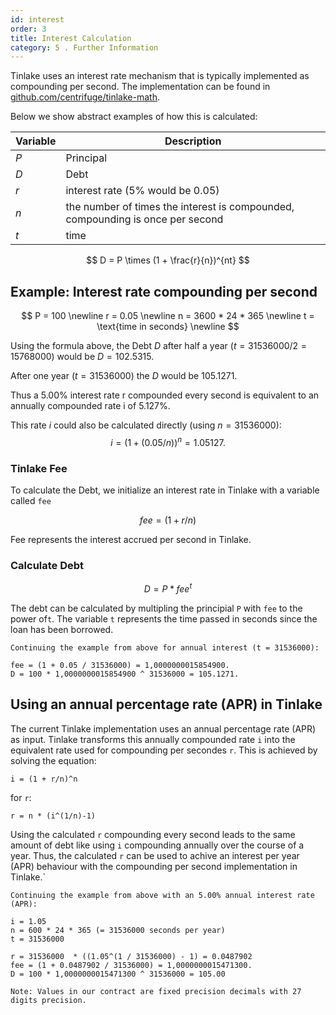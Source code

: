 ```yaml
---
id: interest
order: 3
title: Interest Calculation
category: 5 . Further Information
---
```

Tinlake uses an interest rate mechanism that is typically implemented as compounding per second. The implementation can be found in [github.com/centrifuge/tinlake-math](https://github.com/centrifuge/tinlake-math).

Below we show abstract examples of how this is calculated:

| Variable | Description |
|----------|-------------|
| $P$ | Principal |
| $D$ | Debt |
| $r$ | interest rate (5% would be 0.05) |
| $n$ | the number of times the interest is compounded, compounding is once per second|
| $t$ | time |


$$
D = P \times (1 + \frac{r}{n})^{nt}
$$

## Example: Interest rate compounding per second

$$
P = 100 \newline
r = 0.05 \newline
n = 3600 * 24 * 365 \newline
t = \text{time in seconds} \newline
$$

Using the formula above, the Debt $D$ after half a year
$(t = 31536000 / 2 = 15768000)$ would be $D = 102.5315$.

After one year ($t = 31536000$) the $D$ would be $105.1271$.


Thus a 5.00% interest rate r compounded every second is equivalent
to an annually compounded rate i of 5.127%.

This rate $i$
could also be calculated directly (using $n = 31536000$):
$$
i = (1 + (0.05 / n)) ^ n  = 1.05127.
$$

### Tinlake Fee

To calculate the Debt, we initialize an interest rate in Tinlake with a variable called `fee`

$$
fee = (1 + r/n)
$$

Fee represents the interest accrued per second in Tinlake.


### Calculate Debt
$$
D = P * fee^t
$$

The debt can be calculated by multipling the principial `P` with `fee` to the power of`t`. The variable `t` represents the time passed in seconds since the loan has been borrowed.

```
Continuing the example from above for annual interest (t = 31536000):

fee = (1 + 0.05 / 31536000) = 1,0000000015854900.
D = 100 * 1,0000000015854900 ^ 31536000 = 105.1271.
```

## Using an annual percentage rate (APR) in Tinlake

The current Tinlake implementation uses an annual percentage rate (APR) as input. Tinlake transforms this annually compounded rate `i` into the equivalent rate used for compounding per secondes `r`. This is achieved by solving the equation:
```
i = (1 + r/n)^n
```
for `r`:
```
r = n * (i^(1/n)-1)
```

Using the calculated `r` compounding every second leads to the same amount of debt like using `i` compounding annually over the course of a year. Thus, the calculated `r` can be used to achive an interest per year (APR) behaviour with the compounding per second implementation in Tinlake.`

```
Continuing the example from above with an 5.00% annual interest rate (APR):

i = 1.05
n = 600 * 24 * 365 (= 31536000 seconds per year)
t = 31536000

r = 31536000  * ((1.05^(1 / 31536000) - 1) = 0.0487902
fee = (1 + 0.0487902 / 31536000) = 1,0000000015471300.
D = 100 * 1,0000000015471300 ^ 31536000 = 105.00
```

`Note: Values in our contract are fixed precision decimals with 27 digits precision.`
